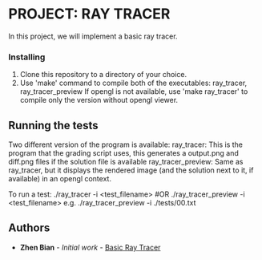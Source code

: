 # PROJECT: RAY TRACER

In this project, we will implement a basic ray tracer.

### Installing

1. Clone this repository to a directory of your choice.
2. Use 'make' command to compile both of the executables: ray_tracer, ray_tracer_preview
If opengl is not available, use 'make ray_tracer' to compile only the version without opengl viewer.

## Running the tests

Two different version of the program is available:
  ray_tracer: This is the program that the grading script uses, this generates a output.png and diff.png files if the solution file is available
  ray_tracer_preview: Same as ray_tracer, but it displays the rendered image (and the solution next to it, if available) in an opengl context.

  To run a test:
    ./ray_tracer -i <test_filename>  #OR
    ./ray_tracer_preview -i <test_filename>
  e.g.
    ./ray_tracer_preview -i ./tests/00.txt

## Authors

* **Zhen Bian** - *Initial work* - [Basic Ray Tracer](https://github.com/zbian002/Basic-Ray-Tracer)

